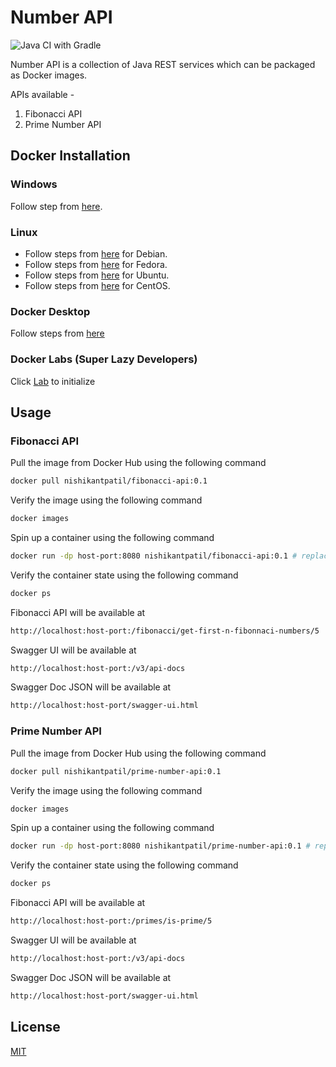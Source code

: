 # Number API
![Java CI with Gradle](https://github.com/nishikant-patil/number-api/workflows/Java%20CI%20with%20Gradle/badge.svg?branch=master)

Number API is a collection of Java REST services which can be packaged as Docker images.

APIs available -

1. Fibonacci API
2. Prime Number API

## Docker Installation

### Windows

Follow step from [here](https://docs.docker.com/docker-for-windows/wsl/).

### Linux

- Follow steps from [here](https://docs.docker.com/engine/install/debian/) for Debian.
- Follow steps from [here](https://docs.docker.com/engine/install/fedora/) for Fedora.
- Follow steps from [here](https://docs.docker.com/engine/install/ubuntu/) for Ubuntu.
- Follow steps from [here](https://docs.docker.com/engine/install/centos/) for CentOS.

### Docker Desktop

Follow steps from [here](https://www.docker.com/products/docker-desktop)

### Docker Labs (Super Lazy Developers)
Click [Lab](https://labs.play-with-docker.com/#) to initialize

## Usage
### Fibonacci API

Pull the image from Docker Hub using the following command
``` bash
docker pull nishikantpatil/fibonacci-api:0.1
```

Verify the image using the following command 
``` bash
docker images
```
Spin up a container using the following command 
``` bash
docker run -dp host-port:8080 nishikantpatil/fibonacci-api:0.1 # replace 'host-port' with any unused port on the host machine
```

Verify the container state using the following command
```bash
docker ps
```
Fibonacci API will be available at 
```html
http://localhost:host-port:/fibonacci/get-first-n-fibonnaci-numbers/5
```

Swagger UI will be available at 
```html
http://localhost:host-port:/v3/api-docs
```
Swagger Doc JSON will be available at 
```html
http://localhost:host-port/swagger-ui.html
```

### Prime Number API

Pull the image from Docker Hub using the following command
``` bash
docker pull nishikantpatil/prime-number-api:0.1
```

Verify the image using the following command 
``` bash
docker images
```
Spin up a container using the following command 
``` bash
docker run -dp host-port:8080 nishikantpatil/prime-number-api:0.1 # replace 'host-port' with any unused port on the host machine
```

Verify the container state using the following command
```bash
docker ps
```
Fibonacci API will be available at 
```html
http://localhost:host-port:/primes/is-prime/5
```

Swagger UI will be available at 
```html
http://localhost:host-port:/v3/api-docs
```
Swagger Doc JSON will be available at 
```html
http://localhost:host-port/swagger-ui.html
```

## License
[MIT](https://choosealicense.com/licenses/mit/)
